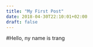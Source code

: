 ```yaml
---
title: "My First Post"
date: 2018-04-30T22:10:01+02:00
draft: false
---
```


#Hello, ny name is trang